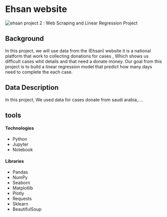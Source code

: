 # Ehsan website
![ehsan](https://user-images.githubusercontent.com/93244403/143563051-c5f9565e-0310-4512-be2a-c6f5f2d7c83e.jpg)
project 2 : Web Scraping and Linear Regression Project
## Background
In this project, we will use data from the (Ehsan) website it is a national platform that work to collecting donations for cases , Which shows us difficult cases whit details and that need a donate money. 
Our goal from this project is to build a linear regression model that predict how many days need to complete the each case.
## Data Description 
In this project, We used data for cases donate from saudi arabia,....




## tools
#### Technologies

* Python
* Jupyter 
* Notebook

#### Libraries
* Pandas
* NumPy
* Seaborn
* Matplotlib
* Plotly
* Requests
* Sklearn
* BeautifulSoup
